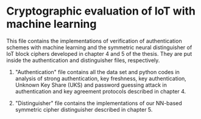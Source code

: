 # Cryptographic evaluation of IoT with machine learning

This file contains the implementations of verification of authentication schemes with machine learning and the symmetric neural distinguisher of IoT block ciphers developed in chapter 4 and 5 of the thesis. They are put inside the authentication and distinguisher files, respectively. 

1. "Authentication" file contains all the data set and python codes in analysis of strong authentication, key freshness, key authentication, Unknown Key Share (UKS) and password guessing attack in authentication and key agreement protocols described in chapter 4. 

2. "Distinguisher" file contains the implementations of our NN-based symmetric cipher distinguisher described in chapter 5. 
